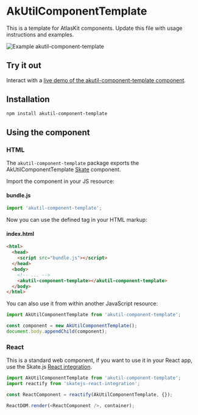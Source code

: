 # AkUtilComponentTemplate

This is a template for AtlasKit components. Update this file with usage instructions and examples.


![Example akutil-component-template](https://bytebucket.org/atlassian/atlaskit/raw/@BITBUCKET_COMMIT@/packages/akutil-component-template/docs/screencast.gif)

## Try it out

Interact with a [live demo of the akutil-component-template component](https://aui-cdn.atlassian.com/atlaskit/stories/akutil-component-template/@VERSION@/).

## Installation

```sh
npm install akutil-component-template
```

## Using the component

### HTML

The `akutil-component-template` package exports the AkUtilComponentTemplate [Skate](https://github.com/skatejs/skatejs) component.

Import the component in your JS resource:

#### bundle.js

```js
import 'akutil-component-template';
```

Now you can use the defined tag in your HTML markup:

#### index.html

```html
<html>
  <head>
    <script src="bundle.js"></script>
  </head>
  <body>
    <!-- ... -->
    <akutil-component-template></akutil-component-template>
  </body>
</html>
```

You can also use it from within another JavaScript resource:

```js
import AkUtilComponentTemplate from 'akutil-component-template';

const component = new AkUtilComponentTemplate();
document.body.appendChild(component);
```

### React

This is a standard web component, if you want to use it in your React app, use the Skate.js [React integration](https://github.com/webcomponents/react-integration).

```js
import AkUtilComponentTemplate from 'akutil-component-template';
import reactify from 'skatejs-react-integration';

const ReactComponent = reactify(AkUtilComponentTemplate, {});

ReactDOM.render(<ReactComponent />, container);
```
